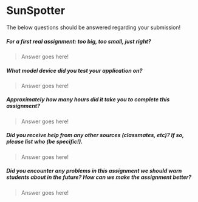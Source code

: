 # SunSpotter

The below questions should be answered regarding your submission!

##### For a first real assignment: too big, too small, just right? #####
> Answer goes here!


##### What model device did you test your application on? #####
> Answer goes here!


##### Approximately how many hours did it take you to complete this assignment? #####
> Answer goes here!


##### Did you receive help from any other sources (classmates, etc)? If so, please list who (be specific!). #####
> Answer goes here!


##### Did you encounter any problems in this assignment we should warn students about in the future? How can we make the assignment better? #####
> Answer goes here!
